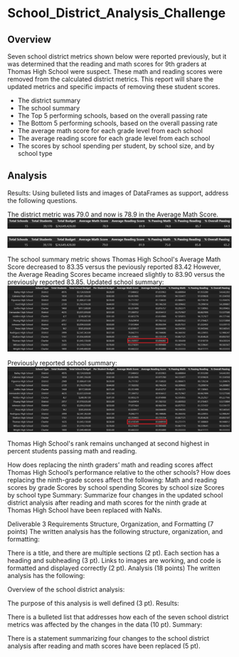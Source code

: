 # School_District_Analysis_Challenge
## Overview
Seven school district metrics shown below were reported previously, but it was determined that the reading and math scores for 9th graders at Thomas High School were suspect.  These math and reading scores were removed from the calculated district metrics.  This report will share the updated metrics and specific impacts of removing these student scores.

* The district summary
* The school summary
* The Top 5 performing schools, based on the overall passing rate
* The Bottom 5 performing schools, based on the overall passing rate
* The average math score for each grade level from each school
* The average reading score for each grade level from each school
* The scores by school spending per student, by school size, and by school type

## Analysis
Results: Using bulleted lists and images of DataFrames as support, address the following questions.

The district metric was 79.0 and now is 78.9 in the Average Math Score.
![alt text](https://github.com/jj2773/School_District_Analysis_Challenge/blob/main/report_images/a2-district_summary-updatedreport.PNG)

![alt text](https://github.com/jj2773/School_District_Analysis_Challenge/blob/main/report_images/a1-district_summary-firstreport.PNG)

The school summary metric shows Thomas High School's Average Math Score decreased to 83.35 versus the peviously reported 83.42  However, the Average Reading Scores became increaed slightly to 83.90 versus the previously reported 83.85.
Updated school summary:
![alt text](https://github.com/jj2773/School_District_Analysis_Challenge/blob/main/report_images/b2-school_summary_updatedreport.PNG)

Previously reported school summary:
![alt text](https://github.com/jj2773/School_District_Analysis_Challenge/blob/main/report_images/b1-school_summary_firstreport.PNG)

Thomas High School's rank remains unchanged at second highest in percent students passing math and reading.


How does replacing the ninth graders’ math and reading scores affect Thomas High School’s performance relative to the other schools?
How does replacing the ninth-grade scores affect the following:
Math and reading scores by grade
Scores by school spending
Scores by school size
Scores by school type
Summary: Summarize four changes in the updated school district analysis after reading and math scores for the ninth grade at Thomas High School have been replaced with NaNs.


Deliverable 3 Requirements
Structure, Organization, and Formatting (7 points)
The written analysis has the following structure, organization, and formatting:

There is a title, and there are multiple sections (2 pt).
Each section has a heading and subheading (3 pt).
Links to images are working, and code is formatted and displayed correctly (2 pt).
Analysis (18 points)
The written analysis has the following:

Overview of the school district analysis:

The purpose of this analysis is well defined (3 pt).
Results:

There is a bulleted list that addresses how each of the seven school district metrics was affected by the changes in the data (10 pt).
Summary:

There is a statement summarizing four changes to the school district analysis after reading and math scores have been replaced (5 pt).
